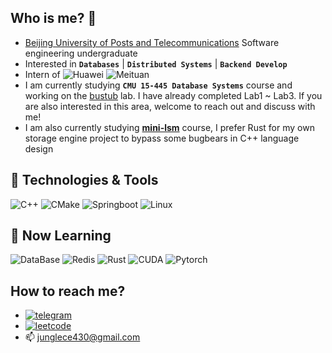## Who is me? :eyes:
- [Beijing University of Posts and Telecommunications](https://www.bupt.edu.cn) Software engineering undergraduate
- Interested in <b>`Databases`</b> | <b>`Distributed Systems`</b> | <b>`Backend Develop`</b>
- Intern of ![Huawei](https://img.shields.io/badge/Huawei-informational?style=for-the-badge&logo=Huawei&logoColor=white&color=FF0000) ![Meituan](https://img.shields.io/badge/Meituan-informational?style=for-the-badge&logo=meituan&logoColor=white&color=FFD100)
- I am currently studying <b>`CMU 15-445 Database Systems`</b> course and working on the [bustub](https://github.com/cmu-db/bustub) lab. I have already completed Lab1 ~ Lab3. If you are also interested in this area, welcome to reach out and discuss with me!
- I am also currently studying <b>[mini-lsm](https://github.com/skyzh/mini-lsm)</b> course, I prefer Rust for my own storage engine project to bypass some bugbears in C++ language design

## 🔧 Technologies & Tools
![C++](https://img.shields.io/badge/C++-informational?style=for-the-badge&logo=cplusplus&logoColor=white&color=00599C)
![CMake](https://img.shields.io/badge/CMake-informational?style=for-the-badge&logo=cmake&logoColor=white&color=064F8C)
![Springboot](https://img.shields.io/badge/SpringBoot-informational?style=for-the-badge&logo=Spring&logoColor=white&color=6DB33F)
![Linux](https://img.shields.io/badge/Linux-informational?style=for-the-badge&logo=Linux&logoColor=white&color=FCC624)

## 🌟 Now Learning

![DataBase](https://img.shields.io/badge/DataBase-informational?style=for-the-badge&logo=amazondocumentdb&logoColor=white&color=C925D1)
![Redis](https://img.shields.io/badge/Redis-informational?style=for-the-badge&logo=Redis&logoColor=white&color=FF4438)
![Rust](https://img.shields.io/badge/Rust-informational?style=for-the-badge&logo=rust&logoColor=white&color=000000)
![CUDA](https://img.shields.io/badge/CUDA-informational?style=for-the-badge&logo=nvidia&logoColor=white&color=76B900)
![Pytorch](https://img.shields.io/badge/Pytorch-informational?style=for-the-badge&logo=pytorch&logoColor=white&color=EE4C2C)

## How to reach me?

- [![telegram](https://img.shields.io/static/v1?style=for-the-badge&logo=telegram&label=&message=@Jungle&color=eaeff9&labelColor=blue)](https://t.me/Junglehaobin)
- [![leetcode](https://img.shields.io/static/v1?style=for-the-badge&logo=leetcode&label=&message=@Jungle&color=eaeff9&labelColor=ffffff)](https://leetcode.cn/u/reverent-solomong7j)
- 📫 junglece430@gmail.com

